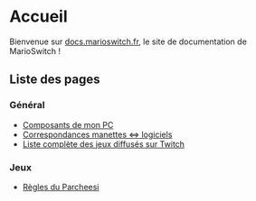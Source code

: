 # Accueil
Bienvenue sur [docs.marioswitch.fr](https://docs.marioswitch.fr/), le site de documentation de MarioSwitch !

## Liste des pages
### Général
- [Composants de mon PC](config.md)
- [Correspondances manettes ⇔ logiciels](controllers.md)
- [Liste complète des jeux diffusés sur Twitch](twitch.md)

### Jeux
- [Règles du Parcheesi](games/parcheesi.md)